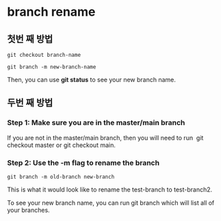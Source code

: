 # branch rename

## 첫번 째 방법

```shell
git checkout branch-name
```

```shell
git branch -m new-branch-name
```

Then, you can use **git status** to see your new branch name.

## 두번 째 방법

### Step 1: Make sure you are in the master/main branch

If you are not in the master/main branch, then you will need to run  git
checkout master or git checkout main.

### Step 2: Use the -m flag to rename the branch

```shell
git branch -m old-branch new-branch
```

This is what it would look like to rename the test-branch to test-branch2.

To see your new branch name, you can run git branch which will list all of
your branches.
